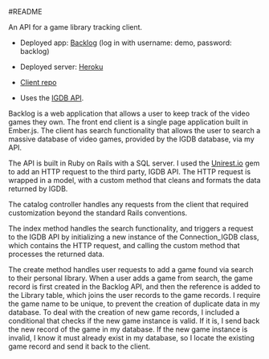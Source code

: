 #README

An API for a game library tracking client.  

-   Deployed app: [Backlog](https://lcurran.github.io/backlog-client/) (log in with username: demo, password: backlog)

-   Deployed server: [Heroku](https://lcurran-backlog-api.herokuapp.com/)

-   [Client repo](https://github.com/lcurran/backlog-client/settings)

-   Uses the [IGDB API](https://www.igdb.com/).


Backlog is a web application that allows a user to keep track of the video games they own.  The front end client is a single page application built in Ember.js.  The client has search functionality that allows the user to search a massive database of video games, provided by the IGDB database, via my API.

The API is built in Ruby on Rails with a SQL server.  I used the [Unirest.io](http://unirest.io/ruby.html) gem to add an HTTP request to the third party, IGDB API.  The HTTP request is wrapped in a model, with a custom method that cleans and formats the data returned by IGDB.  

The catalog controller handles any requests from the client that required customization beyond the standard Rails conventions.  

The index method handles the search functionality, and triggers a request to the IGDB API by initializing a new instance of the Connection_IGDB class, which contains the HTTP request, and calling the custom method that processes the returned data.

The create method handles user requests to add a game found via search to their personal library. When a user adds a game from search, the game record is first created in the Backlog API, and then the reference is added to the Library table, which joins the user records to the game records.  I require the game name to be unique, to prevent the creation of duplicate data in my database. To deal with the creation of new game records,  I included a conditional that checks if the new game instance is valid.  If it is, I send back the new record of the game in my database. If the new game instance is invalid, I know it must already exist in my database, so I locate the existing game record and send it back to the client.
